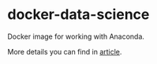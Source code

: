 # docker-data-science

Docker image for working with Anaconda.

More details you can find in [article](https://towardsdatascience.com/docker-for-data-science-9c0ce73e8263).
